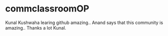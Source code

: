 # commclassroomOP

Kunal Kushwaha learing github amazing..
Anand says that this community is amazing..
Thanks a lot Kunal.
